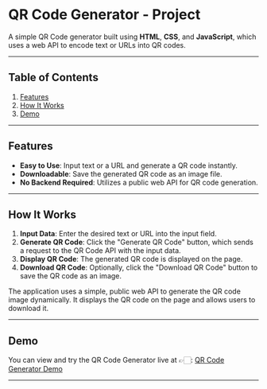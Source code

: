 # QR Code Generator - Project

A simple QR Code generator built using **HTML**, **CSS**, and **JavaScript**, which uses a web API to encode text or URLs into QR codes.

---

## Table of Contents

1. [Features](#features)
2. [How It Works](#how-it-works)
3. [Demo](#demo)

---

## Features

- **Easy to Use**: Input text or a URL and generate a QR code instantly.
- **Downloadable**: Save the generated QR code as an image file.
- **No Backend Required**: Utilizes a public web API for QR code generation.

---

## How It Works

1. **Input Data**: Enter the desired text or URL into the input field.
2. **Generate QR Code**: Click the "Generate QR Code" button, which sends a request to the QR Code API with the input data.
3. **Display QR Code**: The generated QR code is displayed on the page.
4. **Download QR Code**: Optionally, click the "Download QR Code" button to save the QR code as an image.

The application uses a simple, public web API to generate the QR code image dynamically. It displays the QR code on the page and allows users to download it.

---

## Demo

You can view and try the QR Code Generator live at 👉🏻:  [QR Code Generator Demo](https://sachins-gh.github.io/QR_Code_Generator/)

---
